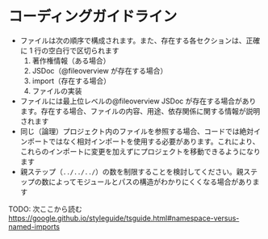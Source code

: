 # コーディングガイドライン

- ファイルは次の順序で構成されます。また、存在する各セクションは、正確に 1 行の空白行で区切られます
  1. 著作権情報（ある場合）
  2. JSDoc（@fileoverview が存在する場合）
  3. import（存在する場合）
  4. ファイルの実装
- ファイルには最上位レベルの@fileoverview JSDoc が存在する場合があります。存在する場合、ファイルの内容、用途、依存関係に関する情報が説明されます
- 同じ（論理）プロジェクト内のファイルを参照する場合、コードでは絶対インポートではなく相対インポートを使用する必要があります。これにより、これらのインポートに変更を加えずにプロジェクトを移動できるようになります
- 親ステップ（`../../../`）の数を制限することを検討してください。親ステップの数によってモジュールとパスの構造がわかりにくくなる場合があります

TODO: 次ここから読む
https://google.github.io/styleguide/tsguide.html#namespace-versus-named-imports
